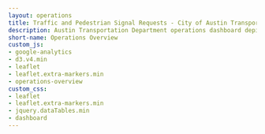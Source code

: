 ```yaml
---
layout: operations
title: Traffic and Pedestrian Signal Requests - City of Austin Transportation Department
description: Austin Transportation Department operations dashboard depicting information related to the installation of traffic and pedestrian signals in Austin, TX.
short-name: Operations Overview
custom_js:
- google-analytics
- d3.v4.min
- leaflet
- leaflet.extra-markers.min
- operations-overview
custom_css:
- leaflet
- leaflet.extra-markers.min
- jquery.dataTables.min
- dashboard
---
```



